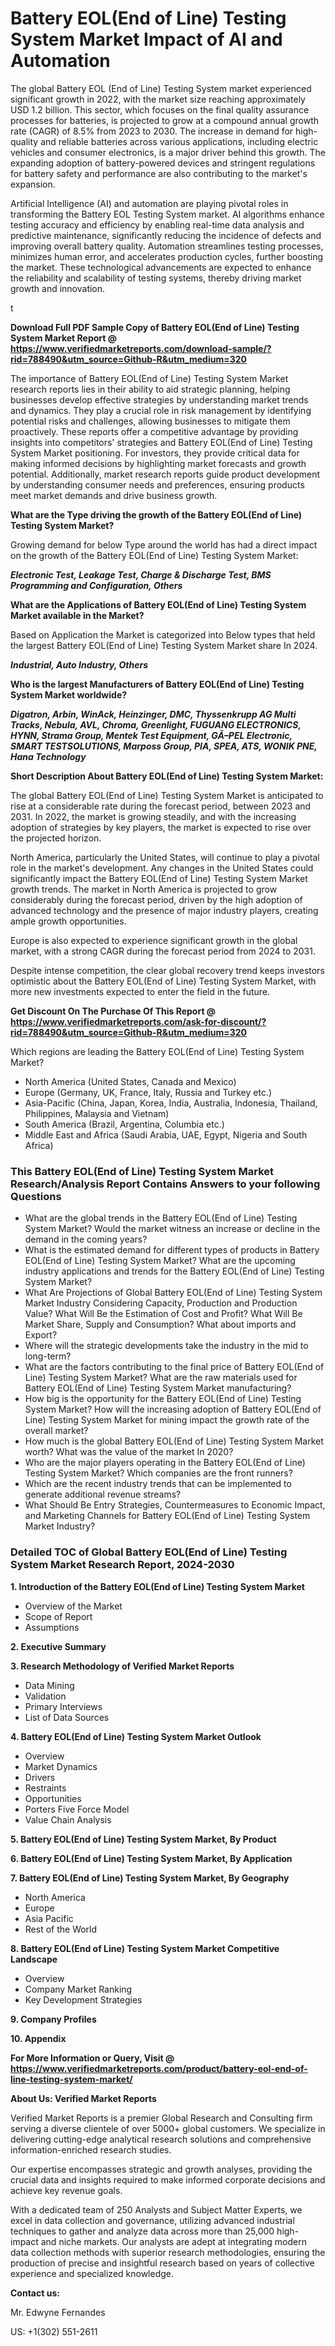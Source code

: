 <meta name="title" content="Global Battery EOL(End of Line) Testing System Market Impact of AI and Automation"><meta name="description" content="The global Battery EOL (End of Line) Testing System market experienced significant growth in 2022, with the market size reaching approximately USD 1.2 billion. This se"><meta name="title" content="Battery EOL(End of Line) Testing System Market Size, Share, Scope, Trends, Growth, Opportunities, Analysis, Forecast"><h1>Battery EOL(End of Line) Testing System Market Impact of AI and Automation</h1><p>The global Battery EOL (End of Line) Testing System market experienced significant growth in 2022, with the market size reaching approximately USD 1.2 billion. This sector, which focuses on the final quality assurance processes for batteries, is projected to grow at a compound annual growth rate (CAGR) of 8.5% from 2023 to 2030. The increase in demand for high-quality and reliable batteries across various applications, including electric vehicles and consumer electronics, is a major driver behind this growth. The expanding adoption of battery-powered devices and stringent regulations for battery safety and performance are also contributing to the market's expansion.</p><p>Artificial Intelligence (AI) and automation are playing pivotal roles in transforming the Battery EOL Testing System market. AI algorithms enhance testing accuracy and efficiency by enabling real-time data analysis and predictive maintenance, significantly reducing the incidence of defects and improving overall battery quality. Automation streamlines testing processes, minimizes human error, and accelerates production cycles, further boosting the market. These technological advancements are expected to enhance the reliability and scalability of testing systems, thereby driving market growth and innovation.</p>t</p><p id="" class=""><strong>Download Full PDF Sample Copy of Battery EOL(End of Line) Testing System Market Report @ <a href="https://www.verifiedmarketreports.com/download-sample/?rid=788490&utm_source=Github-R&utm_medium=320" target="_blank">https://www.verifiedmarketreports.com/download-sample/?rid=788490&utm_source=Github-R&utm_medium=320</a></strong></p><p>The importance of&nbsp;Battery EOL(End of Line) Testing System Market research reports lies in their ability to aid strategic planning, helping businesses develop effective strategies by understanding market trends and dynamics. They play a crucial role in risk management by identifying potential risks and challenges, allowing businesses to mitigate them proactively. These reports offer a competitive advantage by providing insights into competitors' strategies and Battery EOL(End of Line) Testing System Market positioning. For investors, they provide critical data for making informed decisions by highlighting market forecasts and growth potential. Additionally, market research reports guide product development by understanding consumer needs and preferences, ensuring products meet market demands and drive business growth.</p><p><strong>What are the&nbsp;Type driving the growth of the Battery EOL(End of Line) Testing System Market?</strong></p><p id="" class="">Growing demand for below Type around the world has had a direct impact on the growth of the Battery EOL(End of Line) Testing System Market:</p><em><strong>Electronic Test, Leakage Test, Charge & Discharge Test, BMS Programming and Configuration, Others</strong></em></p><strong>What are the&nbsp;Applications&nbsp;of Battery EOL(End of Line) Testing System Market available in the Market?</strong></p><p id="" class="">Based on Application the Market is categorized into Below types that held the largest Battery EOL(End of Line) Testing System Market share In 2024.</p><em><strong>Industrial, Auto Industry, Others</strong></em></p><strong>Who is the largest Manufacturers of Battery EOL(End of Line) Testing System Market worldwide?</strong></p><p><em><strong>Digatron, Arbin, WinAck, Heinzinger, DMC, Thyssenkrupp AG Multi Tracks, Nebula, AVL, Chroma, Greenlight, FUGUANG ELECTRONICS, HYNN, Strama Group, Mentek Test Equipment, GÃ–PEL Electronic, SMART TESTSOLUTIONS, Marposs Group, PIA, SPEA, ATS, WONIK PNE, Hana Technology</strong></em></p><p id="" class=""><strong>Short Description About Battery EOL(End of Line) Testing System Market:</strong></p><p>The global Battery EOL(End of Line) Testing System Market is anticipated to rise at a considerable rate during the forecast period, between 2023 and 2031. In 2022, the market is growing steadily, and with the increasing adoption of strategies by key players, the market is expected to rise over the projected horizon.</p><p>North America, particularly the United States, will continue to play a pivotal role in the market's development. Any changes in the United States could significantly impact the Battery EOL(End of Line) Testing System Market growth trends. The market in North America is projected to grow considerably during the forecast period, driven by the high adoption of advanced technology and the presence of major industry players, creating ample growth opportunities.</p><p>Europe is also expected to experience significant growth in the global market, with a strong CAGR during the forecast period from 2024 to 2031.</p><p>Despite intense competition, the clear global recovery trend keeps investors optimistic about the Battery EOL(End of Line) Testing System Market, with more new investments expected to enter the field in the future.</p><p id="" class=""><strong>Get Discount On The Purchase Of This Report @ <a href="https://www.verifiedmarketreports.com/ask-for-discount/?rid=788490&utm_source=Github-R&utm_medium=320" target="_blank">https://www.verifiedmarketreports.com/ask-for-discount/?rid=788490&utm_source=Github-R&utm_medium=320</a></strong></p>Which regions are leading the Battery EOL(End of Line) Testing System Market?</p><ul><li>North America (United States, Canada and Mexico)</li><li>Europe (Germany, UK, France, Italy, Russia and Turkey etc.)</li><li>Asia-Pacific (China, Japan, Korea, India, Australia, Indonesia, Thailand, Philippines, Malaysia and Vietnam)</li><li>South America (Brazil, Argentina, Columbia etc.)</li><li>Middle East and Africa (Saudi Arabia, UAE, Egypt, Nigeria and South Africa)</li></ul><h3 id="" class="">This Battery EOL(End of Line) Testing System Market Research/Analysis Report Contains Answers to your following Questions</h3><ul><li>What are the global trends in the Battery EOL(End of Line) Testing System Market? Would the market witness an increase or decline in the demand in the coming years?</li><li>What is the estimated demand for different types of products in Battery EOL(End of Line) Testing System Market? What are the upcoming industry applications and trends for the Battery EOL(End of Line) Testing System Market?</li><li>What Are Projections of Global Battery EOL(End of Line) Testing System Market Industry Considering Capacity, Production and Production Value? What Will Be the Estimation of Cost and Profit? What Will Be Market Share, Supply and Consumption? What about imports and Export?</li><li>Where will the strategic developments take the industry in the mid to long-term?</li><li>What are the factors contributing to the final price of Battery EOL(End of Line) Testing System Market? What are the raw materials used for Battery EOL(End of Line) Testing System Market manufacturing?</li><li>How big is the opportunity for the Battery EOL(End of Line) Testing System Market? How will the increasing adoption of Battery EOL(End of Line) Testing System Market for mining impact the growth rate of the overall market?</li><li>How much is the global Battery EOL(End of Line) Testing System Market worth? What was the value of the market In 2020?</li><li>Who are the major players operating in the Battery EOL(End of Line) Testing System Market? Which companies are the front runners?</li><li>Which are the recent industry trends that can be implemented to generate additional revenue streams?</li><li>What Should Be Entry Strategies, Countermeasures to Economic Impact, and Marketing Channels for Battery EOL(End of Line) Testing System Market Industry?</li></ul><h3 id="" class="">Detailed TOC of Global Battery EOL(End of Line) Testing System Market Research Report, 2024-2030</h3><p id="" class=""><strong>1. Introduction of the Battery EOL(End of Line) Testing System Market</strong></p><ul><li>Overview of the Market</li><li>Scope of Report</li><li>Assumptions</li></ul><p id="" class=""><strong>2. Executive Summary</strong></p><p id="" class=""><strong>3. Research Methodology of Verified Market Reports</strong></p><ul><li>Data Mining</li><li>Validation</li><li>Primary Interviews</li><li>List of Data Sources</li></ul><p id="" class=""><strong>4. Battery EOL(End of Line) Testing System Market Outlook</strong></p><ul><li>Overview</li><li>Market Dynamics</li><li>Drivers</li><li>Restraints</li><li>Opportunities</li><li>Porters Five Force Model</li><li>Value Chain Analysis</li></ul><p id="" class=""><strong>5. Battery EOL(End of Line) Testing System Market, By Product</strong></p><p id="" class=""><strong>6. Battery EOL(End of Line) Testing System Market, By Application</strong></p><p id="" class=""><strong>7. Battery EOL(End of Line) Testing System Market, By Geography</strong></p><ul><li>North America</li><li>Europe</li><li>Asia Pacific</li><li>Rest of the World</li></ul><p id="" class=""><strong>8. Battery EOL(End of Line) Testing System Market Competitive Landscape</strong></p><ul><li>Overview</li><li>Company Market Ranking</li><li>Key Development Strategies</li></ul><p id="" class=""><strong>9. Company Profiles</strong></p><p id="" class=""><strong>10. Appendix</strong></p><p id="" class=""><strong>For More Information or Query, Visit @ <a href="https://www.verifiedmarketreports.com/product/battery-eol-end-of-line-testing-system-market/" target="_blank">https://www.verifiedmarketreports.com/product/battery-eol-end-of-line-testing-system-market/</a></strong></p><p id="" class=""><strong>About Us: Verified Market Reports</strong></p><p id="" class="">Verified Market Reports is a premier Global Research and Consulting firm serving a diverse clientele of over 5000+ global customers. We specialize in delivering cutting-edge analytical research solutions and comprehensive information-enriched research studies.</p><p id="" class="">Our expertise encompasses strategic and growth analyses, providing the crucial data and insights required to make informed corporate decisions and achieve key revenue goals.</p><p id="" class="">With a dedicated team of 250 Analysts and Subject Matter Experts, we excel in data collection and governance, utilizing advanced industrial techniques to gather and analyze data across more than 25,000 high-impact and niche markets. Our analysts are adept at integrating modern data collection methods with superior research methodologies, ensuring the production of precise and insightful research based on years of collective experience and specialized knowledge.</p><p id="" class=""><strong>Contact us:</strong></p><p id="" class="">Mr. Edwyne Fernandes</p><p id="" class="">US: +1(302) 551-2611</p>